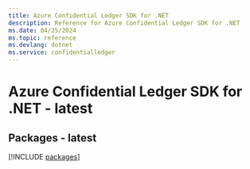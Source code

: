 ```yaml
---
title: Azure Confidential Ledger SDK for .NET
description: Reference for Azure Confidential Ledger SDK for .NET
ms.date: 04/25/2024
ms.topic: reference
ms.devlang: dotnet
ms.service: confidentialledger
---
```

# Azure Confidential Ledger SDK for .NET - latest
## Packages - latest
[!INCLUDE [packages](confidential-ledger-index.md)]